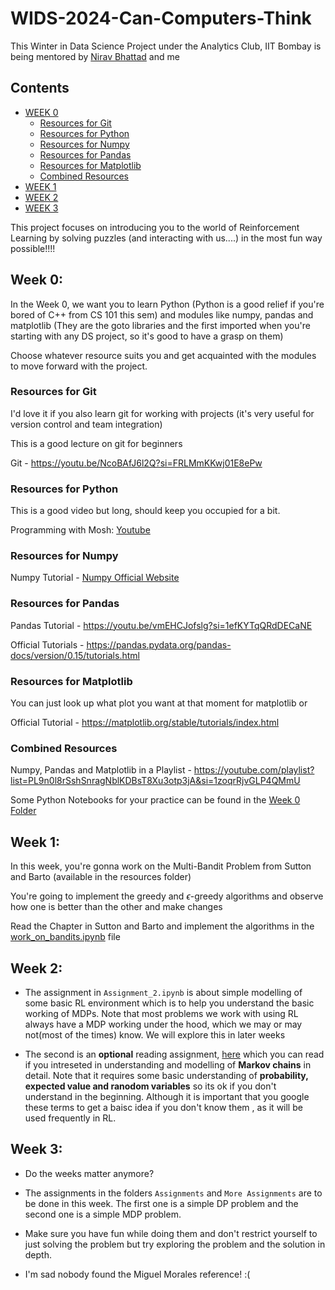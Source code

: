 # WIDS-2024-Can-Computers-Think

This Winter in Data Science Project under the Analytics Club, IIT Bombay is being mentored by [Nirav Bhattad](https://github.com/Nirraaav) and me

## Contents

- [WEEK 0](#week-0)
    - [Resources for Git](#resources-for-git)
    - [Resources for Python](#resources-for-python)
    - [Resources for Numpy](#resources-for-numpy)
    - [Resources for Pandas](#resources-for-pandas)
    - [Resources for Matplotlib](#resources-for-matplotlib)
    - [Combined Resources](#combined-resources)
- [WEEK 1](#week-1)
- [WEEK 2](#week-2)
- [WEEK 3](#week-3)


This project focuses on introducing you to the world of Reinforcement Learning by solving puzzles (and interacting with us....) in the most fun way possible!!!!

## Week 0:

In the Week 0, we want you to learn Python (Python is a good relief if you're bored of C++ from CS 101 this sem) and modules like numpy, pandas and matplotlib (They are the goto libraries and the first imported when you're starting with any DS project, so it's good to have a grasp on them)

Choose whatever resource suits you and get acquainted with the modules to move forward with the project.

### Resources for Git

I'd love it if you also learn git for working with projects (it's very useful for version control and team integration)

This is a good lecture on git for beginners

Git - https://youtu.be/NcoBAfJ6l2Q?si=FRLMmKKwj01E8ePw

### Resources for Python

This is a good video but long, should keep you occupied for a bit.

Programming with Mosh: [Youtube](https://youtu.be/_uQrJ0TkZlc?si=gfn-7_-chO-J60hD)

### Resources for Numpy

Numpy Tutorial - [Numpy Official Website](https://numpy.org/doc/2.1/user/quickstart.html)



### Resources for Pandas

Pandas Tutorial - https://youtu.be/vmEHCJofslg?si=1efKYTqQRdDECaNE

Official Tutorials - https://pandas.pydata.org/pandas-docs/version/0.15/tutorials.html

### Resources for Matplotlib

You can just look up what plot you want at that moment for matplotlib or 

Official Tutorial - https://matplotlib.org/stable/tutorials/index.html

### Combined Resources

Numpy, Pandas and Matplotlib in a Playlist - https://youtube.com/playlist?list=PL9n0l8rSshSnragNblKDBsT8Xu3otp3jA&si=1zoqrRjvGLP4QMmU

Some Python Notebooks for your practice can be found in the [Week 0 Folder](./Week%200/)


## Week 1:

In this week, you're gonna work on the Multi-Bandit Problem from Sutton and Barto (available in the resources folder)

You're going to implement the greedy and $\epsilon$-greedy algorithms and observe how one is better than the other and make changes

Read the Chapter in Sutton and Barto and implement the algorithms in the [work_on_bandits.ipynb](./Week%201/work_on_bandits.ipynb) file

## Week 2:

- The assignment in `Assignment_2.ipynb` is about simple modelling of some basic RL environment which is to help you understand the basic working of MDPs. Note that most problems we work with using RL always have a MDP working under the hood, which we may or may not(most of the times) know. We will explore this in later weeks

- The second is an **optional** reading assignment, [here](./Week%202/Markov_chains.pdf) which you can read if you intreseted in understanding and modelling of **Markov chains** in detail. Note that it requires some basic understanding of **probability, expected value and ranodom variables** so its ok if you don't understand in the beginning. Although it is important that you google these terms to get a baisc idea if you don't know them , as it will be used frequently in RL.

## Week 3:

- Do the weeks matter anymore?

- The assignments in the folders `Assignments` and `More Assignments` are to be done in this week. The first one is a simple DP problem and the second one is a simple MDP problem.

- Make sure you have fun while doing them and don't restrict yourself to just solving the problem but try exploring the problem and the solution in depth.

- I'm sad nobody found the Miguel Morales reference! :(
